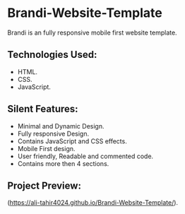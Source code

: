 # Brandi-Website-Template
Brandi is an fully responsive mobile first website template.

## Technologies Used:

* HTML.
* CSS.
* JavaScript.

## Silent Features:

* Minimal and Dynamic Design.
* Fully responsive Design.
* Contains JavaScript and CSS effects.
* Mobile First design.
* User friendly, Readable and commented code.
* Contains more then 4 sections.

## Project Preview:

(https://ali-tahir4024.github.io/Brandi-Website-Template/).

